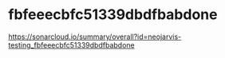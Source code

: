 # fbfeeecbfc51339dbdfbabdone
https://sonarcloud.io/summary/overall?id=neojarvis-testing_fbfeeecbfc51339dbdfbabdone
